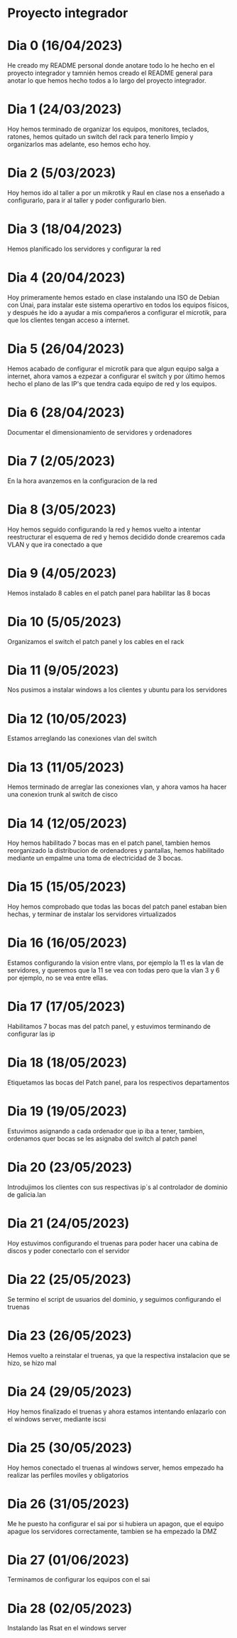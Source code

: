 # Proyecto integrador

# Dia 0 (16/04/2023)
He creado my README personal donde anotare todo lo he hecho en el proyecto integrador y tamnién hemos creado el README general para anotar lo que hemos hecho todos a lo largo del proyecto integrador.

# Dia 1 (24/03/2023)
Hoy hemos terminado de organizar los equipos, monitores, teclados, ratones, hemos quitado un switch del rack para tenerlo limpio y organizarlos mas adelante, eso hemos echo hoy.

# Dia 2 (5/03/2023)
Hoy hemos ido al taller a por un mikrotik y Raul en clase nos a enseñado a configurarlo, para ir al taller y poder configurarlo bien.

# Dia 3 (18/04/2023)
Hemos planificado los servidores y configurar la red

# Dia 4 (20/04/2023)
Hoy primeramente hemos estado en clase instalando una ISO de Debian con Unai, para instalar este sistema operartivo en todos los equipos físicos, y después he ido a ayudar a mis compañeros a configurar el microtik, para que los clientes tengan acceso a internet.

# Dia 5 (26/04/2023)
Hemos acabado de configurar el microtik para que algun equipo salga a internet, ahora vamos a ezpezar a configurar el switch y por último hemos hecho el plano de las IP's que tendra cada equipo de red y los equipos.

# Dia 6 (28/04/2023)
Documentar el dimensionamiento de servidores y ordenadores

# Dia 7 (2/05/2023)
En la hora avanzemos en la configuracion de la red

# Dia 8 (3/05/2023)
Hoy hemos seguido configurando la red y hemos vuelto a intentar reestructurar el esquema de red y hemos decidido donde crearemos cada VLAN y que ira conectado a que

# Dia 9 (4/05/2023)
Hemos instalado 8 cables en el patch panel para habilitar las 8 bocas

# Dia 10 (5/05/2023)
Organizamos el switch el patch panel y los cables en el rack 

# Dia 11 (9/05/2023)
Nos pusimos a instalar windows a los clientes y ubuntu para los servidores

# Dia 12 (10/05/2023)
Estamos arreglando las conexiones vlan del switch

# Dia 13 (11/05/2023)
Hemos terminado de arreglar las conexiones vlan, y ahora vamos ha hacer una conexion trunk al switch de cisco

# Dia 14 (12/05/2023)
Hoy hemos habilitado 7 bocas mas en el patch panel, tambien hemos reorganizado la distribucion de ordenadores y pantallas, hemos habilitado mediante un empalme una toma de electricidad de 3 bocas.

# Dia 15 (15/05/2023)
Hoy hemos comprobado que todas las bocas del patch panel estaban bien hechas, y terminar de instalar los servidores virtualizados

# Dia 16 (16/05/2023)
Estamos configurando la vision entre vlans, por ejemplo la 11 es la vlan de servidores, y queremos que la 11 se vea con todas pero que la vlan 3 y 6 por ejemplo, no se vea entre ellas.

# Dia 17 (17/05/2023)
Habilitamos 7 bocas mas del patch panel, y estuvimos terminando de configurar las ip

# Dia 18 (18/05/2023)
Etiquetamos las bocas del Patch panel, para los respectivos departamentos

# Dia 19 (19/05/2023)
Estuvimos asignando a cada ordenador que ip iba a tener, tambien, ordenamos quer bocas se les asignaba del switch al patch panel

# Dia 20 (23/05/2023)
Introdujimos los clientes con sus respectivas ip´s al controlador de dominio de galicia.lan

# Dia 21 (24/05/2023)
Hoy estuvimos configurando el truenas para poder hacer una cabina de discos y poder conectarlo con el servidor

# Dia 22 (25/05/2023)
Se termino el script de usuarios del dominio, y seguimos configurando el truenas

# Dia 23 (26/05/2023)
Hemos vuelto a reinstalar el truenas, ya que la respectiva instalacion que se hizo, se hizo mal 

# Dia 24 (29/05/2023)
Hoy hemos finalizado el truenas y ahora estamos intentando enlazarlo con el windows server, mediante iscsi

# Dia 25 (30/05/2023)
Hoy hemos conectado el truenas al windows server, hemos empezado ha realizar las perfiles moviles y obligatorios

# Dia 26 (31/05/2023)
Me he puesto ha configurar el sai por si hubiera un apagon, que el equipo apague los servidores correctamente, tambien se ha empezado la DMZ

# Dia 27 (01/06/2023)
Terminamos de configurar los equipos con el sai

# Dia 28 (02/05/2023)
Instalando las Rsat en el windows server

